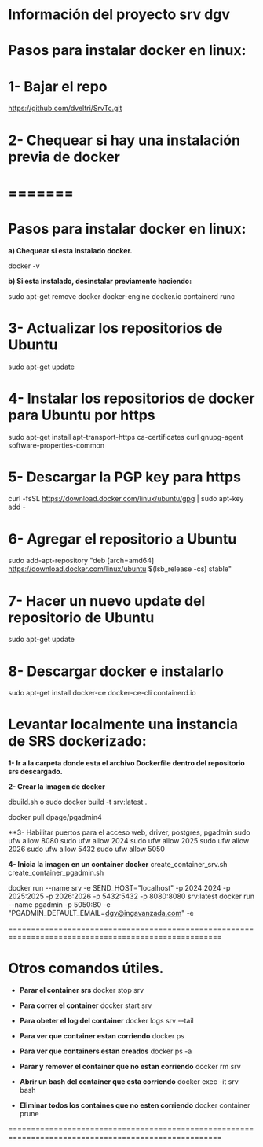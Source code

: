 # Información del proyecto srv dgv


# Pasos para instalar docker en linux:

# 1- Bajar el repo
https://github.com/dveltri/SrvTc.git

# 2- Chequear si hay una instalación previa de docker
=======
=================================================================================================

# Pasos para instalar docker en linux:

**a) Chequear si esta instalado docker.**
  
docker -v

**b) Si esta instalado, desinstalar previamente haciendo:**
  
sudo apt-get remove docker docker-engine docker.io containerd runc

# 3- Actualizar los repositorios de Ubuntu
  
sudo apt-get update

# 4- Instalar los repositorios de docker para Ubuntu por https
  
sudo apt-get install apt-transport-https ca-certificates curl gnupg-agent software-properties-common      

# 5- Descargar la PGP key para https
  
curl -fsSL https://download.docker.com/linux/ubuntu/gpg | sudo apt-key add -

# 6- Agregar el repositorio a Ubuntu
  
sudo add-apt-repository "deb [arch=amd64] https://download.docker.com/linux/ubuntu $(lsb_release -cs) stable"

# 7- Hacer un nuevo update del repositorio de Ubuntu

sudo apt-get update

# 8- Descargar docker e instalarlo

sudo apt-get install docker-ce docker-ce-cli containerd.io

# Levantar localmente una instancia de SRS dockerizado:

**1- Ir a la carpeta donde esta el archivo Dockerfile dentro del repositorio srs descargado.**

**2- Crear la imagen de docker** 

dbuild.sh   o   sudo docker build -t srv:latest .

docker pull dpage/pgadmin4

**3- Habilitar puertos para el acceso web, driver, postgres, pgadmin
   sudo ufw allow 8080
   sudo ufw allow 2024
   sudo ufw allow 2025
   sudo ufw allow 2026
   sudo ufw allow 5432
   sudo ufw allow 5050

**4- Inicia la imagen en un container docker**
   create_container_srv.sh
   create_container_pgadmin.sh

   docker run --name srv -e SEND_HOST="localhost" -p 2024:2024 -p 2025:2025 -p 2026:2026 -p 5432:5432 -p 8080:8080 srv:latest
   docker run --name pgadmin -p 5050:80 -e "PGADMIN_DEFAULT_EMAIL=dgv@ingavanzada.com" -e

=====================================================================================================

# Otros comandos útiles. 

- **Parar el container srs** 
    docker stop srv

- **Para correr el container** 
    docker start srv

- **Para obeter el log del container**
    docker logs srv --tail

- **Para ver que container estan corriendo**
    docker ps

- **Para ver que containers estan creados**
    docker ps -a

- **Parar y remover el container que no estan corriendo**
    docker rm srv

- **Abrir un bash del container que esta corriendo**
    docker exec -it srv bash

- **Eliminar todos los containes que no esten corriendo**
    docker container prune

=====================================================================================================
